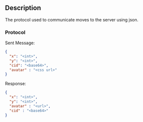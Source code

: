 ## Description

The protocol used to communicate moves to the server using json.

### Protocol
  Sent Message:
  ```json
  {
    "x": "<int>",
    "y": "<int>",
    "cid": "<base64>",
    "avatar" : "<css url>"
  }
  ```
  Response:
  ```json
  {
    "x": "<int>",
    "y": "<int>",
    "avatar" : "<url>",
    "cid" : "<base64>"
  }
  ```
